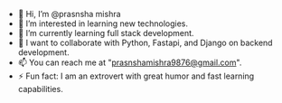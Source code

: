 - 👋 Hi, I’m @prasnsha mishra
- 👀 I’m interested in learning new technologies.
- 🌱 I’m currently learning full stack development.
- 💞️ I want to collaborate with Python, Fastapi, and Django on backend development.
- 📫 You can reach me at "prasnshamishra9876@gmail.com".
- ⚡ Fun fact: I am an extrovert with great humor and fast learning capabilities.

<!---
prasnsha/prasnsha is a ✨ special ✨ repository because its `README.md` (this file) appears on your GitHub profile.
You can click the Preview link to take a look at your changes.
--->
